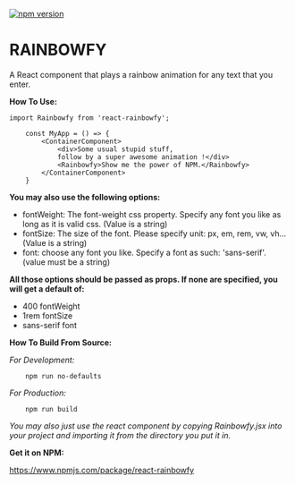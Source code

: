 [![npm version](https://badge.fury.io/js/react-rainbowfy.svg)](https://badge.fury.io/js/react-rainbowfy)

# RAINBOWFY

A React component that plays a rainbow animation for any text that you enter.

**How To Use:**

```
import Rainbowfy from 'react-rainbowfy';

	const MyApp = () => {
		<ContainerComponent>
			<div>Some usual stupid stuff,
			follow by a super awesome animation !</div>
			<Rainbowfy>Show me the power of NPM.</Rainbowfy>
		</ContainerComponent>
	}
```

**You may also use the following options:**

* fontWeight: The font-weight css property. Specify any font you like as long as it is valid css. (Value is a string)
* fontSize: The size of the font. Please specify unit: px, em, rem, vw, vh...(Value is a string)
* font: choose any font you like. Specify a font as such: 'sans-serif'. (value must be a string)

**All those options should be passed as props. If none are specified, you will get a default of:**

* 400 fontWeight
* 1rem fontSize
* sans-serif font

**How To Build From Source:**

*For Development:*
```
	npm run no-defaults
```

*For Production:*
```
	npm run build
```
_You may also just use the react component by copying Rainbowfy.jsx into your project and importing it from the directory you put it in._

**Get it on NPM:**

https://www.npmjs.com/package/react-rainbowfy
